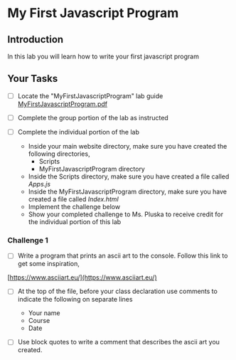 # My First Javascript Program

## Introduction
In this lab you will learn how to write your first javascript program

## Your Tasks

- [ ] Locate the "MyFirstJavascriptProgram" lab guide [MyFirstJavascriptProgram.pdf](MyFirstJavascriptProgram.pdf)

- [ ] Complete the group portion of the lab as instructed

- [ ] Complete the individual portion of the lab

	* Inside your main website directory, make sure you have created the following directories, 
		- Scripts
		- MyFirstJavascriptProgram directory
	* Inside the Scripts directory, make sure you have created a file called _Apps.js_
	* Inside the MyFirstJavascriptProgram directory, make sure you have created a file called _Index.html_
	* Implement the challenge below
	* Show your completed challenge to Ms. Pluska to receive credit for the individual portion of this lab

### Challenge 1

- [ ] Write a program that prints an ascii art to the console.  Follow this link to get some inspiration, 

[https://www.asciiart.eu/](https://www.asciiart.eu/)

- [ ] At the top of the file, before your class declaration use comments to indicate the following 
on separate lines

	* Your name
	* Course
	* Date

- [ ] Use block quotes to write a comment that describes the ascii art you created.














